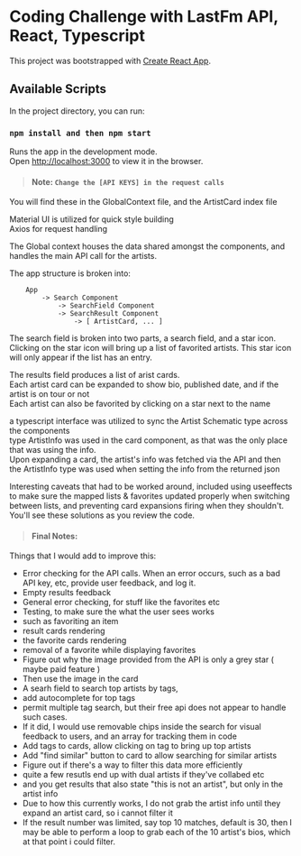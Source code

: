 # Coding Challenge with LastFm API, React, Typescript

This project was bootstrapped with [Create React App](https://github.com/facebook/create-react-app).

## Available Scripts

In the project directory, you can run:

### `npm install and then npm start`

Runs the app in the development mode.\
Open [http://localhost:3000](http://localhost:3000) to view it in the browser.

> #### Note: `Change the [API KEYS] in the request calls`  
You will find these in the GlobalContext file, and the ArtistCard index file

Material UI is utilized for quick style building  
Axios for request handling

The Global context houses the data shared amongst the components, and handles the main API call for the artists.

The app structure is broken into:  
```
    App
        -> Search Component 
            -> SearchField Component
            -> SearchResult Component
                -> [ ArtistCard, ... ]
```
The search field is broken into two parts, a search field, and a star icon. Clicking on the star icon will bring up a list of favorited artists. This star icon will only appear if the list has an entry.

The results field produces a list of arist cards.  
Each artist card can be expanded to show bio, published date, and if the artist is on tour or not  
Each artist can also be favorited by clicking on a star next to the name  

a typescript interface was utilized to sync the Artist Schematic type across the components  
type ArtistInfo was used in the card component, as that was the only place that was using the info.  
Upon expanding a card, the artist's info was fetched via the API and then the ArtistInfo type was used when setting the info from the returned json

Interesting caveats that had to be worked around, included using useeffects to make sure the mapped lists & favorites updated properly when switching between lists, and preventing card expansions firing when they shouldn't. You'll see these solutions as you review the code.

> #### Final Notes:

Things that I would add to improve this: 
* Error checking for the API calls. When an error occurs, such as a bad API key, etc, provide user feedback, and log it.
* Empty results feedback
* General error checking, for stuff like the favorites etc
* Testing, to make sure the what the user sees works
 * such as favoriting an item 
 * result cards rendering
 * the favorite cards rendering 
 * removal of a favorite while displaying favorites
* Figure out why the image provided from the API is only a grey star ( maybe paid feature )
 * Then use the image in the card
* A searh field to search top artists by tags, 
 * add autocomplete for top tags
 * permit multiple tag search, but their free api does not appear to handle such cases.
  * If it did, I would use removable chips inside the search for visual feedback to users, and an array for tracking them in code
* Add tags to cards, allow clicking on tag to bring up top artists
* Add "find similar" button to card to allow searching for similar artists
* Figure out if there's a way to filter this data more efficiently
 * quite a few resutls end up with dual artists if they've collabed etc
 * and you get results that also state "this is not an artist", but only in the artist info 
 * Due to how this currently works, I do not grab the artist info until they expand an artist card, so i cannot filter it
 * If the result number was limited, say top 10 matches, default is 30, then I may be able to perform a loop to grab each of the 10 artist's bios, which at that point i could filter.
